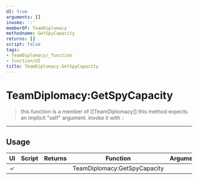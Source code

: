 ```yaml
---
UI: true
arguments: []
invoke: ':'
memberOf: TeamDiplomacy
methodname: GetSpyCapacity
returns: []
script: false
tags:
- TeamDiplomacy/_function
- function/UI
title: TeamDiplomacy.GetSpyCapacity
---
```

# TeamDiplomacy:GetSpyCapacity
> this function is a member of [[TeamDiplomacy]]
> this method expects an implicit "self" argument. invoke it with `:`
-----
## Usage
|  UI | Script | Returns | Function | Arguments |
|:---:|:------:|-------:|:--------:|:---------|
|✓| ||TeamDiplomacy:GetSpyCapacity||

